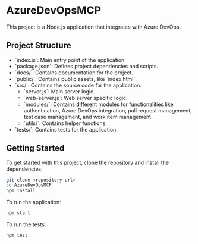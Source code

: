# AzureDevOpsMCP

This project is a Node.js application that integrates with Azure DevOps.

## Project Structure

- \`index.js\`: Main entry point of the application.
- \`package.json\`: Defines project dependencies and scripts.
- \`docs/\`: Contains documentation for the project.
- \`public/\`: Contains public assets, like \`index.html\`.
- \`src/\`: Contains the source code for the application.
  - \`server.js\`: Main server logic.
  - \`web-server.js\`: Web server specific logic.
  - \`modules/\`: Contains different modules for functionalities like authentication, Azure DevOps integration, pull request management, test case management, and work item management.
  - \`utils/\`: Contains helper functions.
- \`tests/\`: Contains tests for the application.

## Getting Started

To get started with this project, clone the repository and install the dependencies:

```bash
git clone <repository-url>
cd AzureDevOpsMCP
npm install
```

To run the application:

```bash
npm start
```

To run the tests:

```bash
npm test
```
